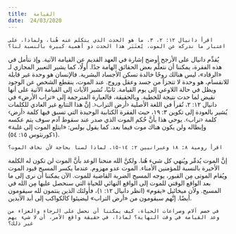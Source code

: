```yaml
---
title:  القيامة
date:  24/03/2020
---
```


`اقرأ دانيال ١٢: ٢، ٣. ما هو الحدث الذي يتكلم عنه هُنا، ولماذا، على اعتبار ما ندركه عن الموت، يُعتَبَر هذا الحدث ذو أهمية كبيرة بالنسبة لنا؟`

يُقدِّم دانيال على الأرجح أوضح إشارة في العهد القديم عن القيامة الآتية. وإذ نتأمل في هذه الفقرة، يمكننا أن نتعلَّم بعض الحقائق الهامة جدًا. أولًا، كما يشير التعبير المجازي لـ «الرقاد»، ليس هنالك روحًا خالدة تسكن الأجساد البشرية. فالإنسان هو وحدة غير قابلة للانقسام، هو وحدة لا تتجزأ من جسد وعقل وروح. عند الموت، ينقطع الشخص عن الوجود ويظل في حالة اللاوعي إلى يوم القيامة. ثانيًا، تُشير الآيات إلى القيامة الآتية على أنها نقيض لما حدث نتيجة للخطية. وبالحقيقة، فالعبارة المترجمة إلى «تراب الأرض» في دانيال ١٢: ٢، تُقرأ في اللغة الأصلية ‹أرض التراب‹. إنَّ هذا التتابع غير العادي للكلمات يُشير بالعودة إلى تكوين ٣: ١٩، حيث الفقرة الكتابية الوحيدة التي تسبق فيها كلمة ‹أرض›  كلمة ‹تراب›. يوحي هذا بأنَّ حُكم الموت الذي صدر عند سقوط آدم سوف يتم عكسه وإبطاله ولن يكون هناك موت فيما بعد. كما يقول بولس: «ابتلع الموت إلى غلبة» (١كورنثوس ١٥: ٥٤).

`اقرأ رومية ٨: ١٨ وعبرانيين ٢: ١٤-١٥. لماذا لسنا بحاجة لأن نخاف الموت؟`

إنَّ الموت يُدمِّر ويُنهي كل شيء هُنا. ولكنَّ الله منحنا الوعد بأنَّ الموت لن تكون له الكلمة الأخيرة بالنسبة للمؤمنين الأمناء. الموت عدو مهزوم. عندما يكسر المسيح قيود الموت ويُقام الموتى مِن القبور، يوجه المسيح الضربة القاضية للموت. الآن يمكننا أن نرى إلى ما بعد الواقع الوقتي للموت إلى الواقع النهائي للحياة التي سنحصل عليها مِن الله في المسيح. ولأن ميخائيل «يقوم» (انظر دانيال ١٢: ١)، فأولئك الذين ينتمون لله سيقومون أيضًا. إنَّهم سيقومون من «أرض التراب» ليضيئوا كالكواكب إلى أبد الآبدين.

`في خضم آلام وصراعات الحياة، كيف يمكننا أن نحصل على الرجاء والعزاء من وعد القيامة في وقت النهاية؟ لماذا، في حقيقة واقع الأمر، أن لا شيء يهم غير ذلك؟`